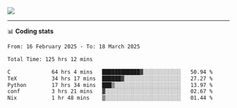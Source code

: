 <picture>
  <source
  srcset="https://github-readme-stats.vercel.app/api?username=sant0s12&show_icons=true&theme=dark"
  media="(prefers-color-scheme: dark)"
  />
  <source
  srcset="https://github-readme-stats.vercel.app/api?username=sant0s12&show_icons=true"
  media="(prefers-color-scheme: light)"
  />
  <img src="https://github-readme-stats.vercel.app/api?username=sant0s12&show_icons=true" />
</picture>

---

📊 **Coding stats**

<!--START_SECTION:waka-->

```txt
From: 16 February 2025 - To: 18 March 2025

Total Time: 125 hrs 12 mins

C             64 hrs 4 mins   ████████████▓░░░░░░░░░░░░   50.94 %
TeX           34 hrs 17 mins  ██████▓░░░░░░░░░░░░░░░░░░   27.27 %
Python        17 hrs 34 mins  ███▒░░░░░░░░░░░░░░░░░░░░░   13.97 %
conf          3 hrs 21 mins   ▓░░░░░░░░░░░░░░░░░░░░░░░░   02.67 %
Nix           1 hr 48 mins    ▒░░░░░░░░░░░░░░░░░░░░░░░░   01.44 %
```

<!--END_SECTION:waka-->
